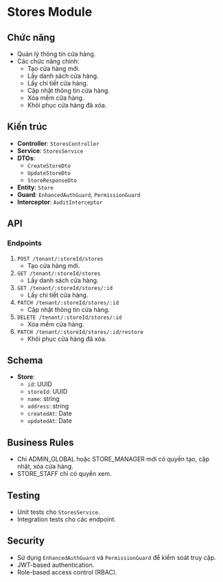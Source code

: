 # Stores Module

## Chức năng

- Quản lý thông tin cửa hàng.
- Các chức năng chính:
  - Tạo cửa hàng mới.
  - Lấy danh sách cửa hàng.
  - Lấy chi tiết cửa hàng.
  - Cập nhật thông tin cửa hàng.
  - Xóa mềm cửa hàng.
  - Khôi phục cửa hàng đã xóa.

## Kiến trúc

- **Controller**: `StoresController`
- **Service**: `StoresService`
- **DTOs**:
  - `CreateStoreDto`
  - `UpdateStoreDto`
  - `StoreResponseDto`
- **Entity**: `Store`
- **Guard**: `EnhancedAuthGuard`, `PermissionGuard`
- **Interceptor**: `AuditInterceptor`

## API

### Endpoints

1. `POST /tenant/:storeId/stores`
   - Tạo cửa hàng mới.
2. `GET /tenant/:storeId/stores`
   - Lấy danh sách cửa hàng.
3. `GET /tenant/:storeId/stores/:id`
   - Lấy chi tiết cửa hàng.
4. `PATCH /tenant/:storeId/stores/:id`
   - Cập nhật thông tin cửa hàng.
5. `DELETE /tenant/:storeId/stores/:id`
   - Xóa mềm cửa hàng.
6. `PATCH /tenant/:storeId/stores/:id/restore`
   - Khôi phục cửa hàng đã xóa.

## Schema

- **Store**:
  - `id`: UUID
  - `storeId`: UUID
  - `name`: string
  - `address`: string
  - `createdAt`: Date
  - `updatedAt`: Date

## Business Rules

- Chỉ ADMIN_GLOBAL hoặc STORE_MANAGER mới có quyền tạo, cập nhật, xóa cửa hàng.
- STORE_STAFF chỉ có quyền xem.

## Testing

- Unit tests cho `StoresService`.
- Integration tests cho các endpoint.

## Security

- Sử dụng `EnhancedAuthGuard` và `PermissionGuard` để kiểm soát truy cập.
- JWT-based authentication.
- Role-based access control (RBAC).

